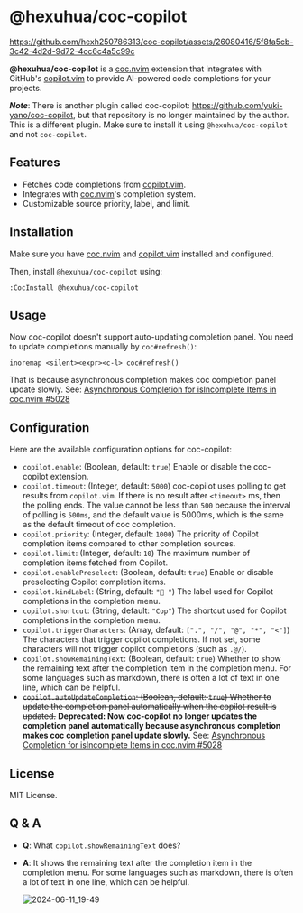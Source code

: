 # @hexuhua/coc-copilot

https://github.com/hexh250786313/coc-copilot/assets/26080416/5f8fa5cb-3c42-4d2d-9d72-4cc6c4a5c99c

**@hexuhua/coc-copilot** is a [coc.nvim](https://github.com/neoclide/coc.nvim) extension that integrates with GitHub's [copilot.vim](https://github.com/github/copilot.vim) to provide AI-powered code completions for your projects.

**_Note_**: There is another plugin called coc-copilot: https://github.com/yuki-yano/coc-copilot, but that repository is no longer maintained by the author. This is a different plugin. Make sure to install it using `@hexuhua/coc-copilot` and not `coc-copilot`.

## Features

- Fetches code completions from [copilot.vim](https://github.com/github/copilot.vim).
- Integrates with [coc.nvim](https://github.com/neoclide/coc.nvim)'s completion system.
- Customizable source priority, label, and limit.

## Installation

Make sure you have [coc.nvim](https://github.com/neoclide/coc.nvim) and [copilot.vim](https://github.com/github/copilot.vim) installed and configured.

Then, install `@hexuhua/coc-copilot` using:

```
:CocInstall @hexuhua/coc-copilot
```

## Usage

Now coc-copilot doesn't support auto-updating completion panel. You need to update completions manually by `coc#refresh()`:

```vim
inoremap <silent><expr><c-l> coc#refresh()
```

That is because asynchronous completion makes coc completion panel update slowly. See: [Asynchronous Completion for isIncomplete Items in coc.nvim #5028](https://github.com/neoclide/coc.nvim/issues/5028)

## Configuration

Here are the available configuration options for coc-copilot:

- `copilot.enable`: (Boolean, default: `true`) Enable or disable the coc-copilot extension.
- `copilot.timeout`: (Integer, default: `5000`) coc-copilot uses polling to get results from `copilot.vim`. If there is no result after `<timeout>` ms, then the polling ends. The value cannot be less than `500` because the interval of polling is `500ms`, and the default value is 5000ms, which is the same as the default timeout of coc completion.
- `copilot.priority`: (Integer, default: `1000`) The priority of Copilot completion items compared to other completion sources.
- `copilot.limit`: (Integer, default: `10`) The maximum number of completion items fetched from Copilot.
- `copilot.enablePreselect`: (Boolean, default: `true`) Enable or disable preselecting Copilot completion items.
- `copilot.kindLabel`: (String, default: `" "`) The label used for Copilot completions in the completion menu.
- `copilot.shortcut`: (String, default: `"Cop"`) The shortcut used for Copilot completions in the completion menu.
- `copilot.triggerCharacters`: (Array, default: `[".", "/", "@", "*", "<"]`) The characters that trigger copilot completions. If not set, some characters will not trigger copilot completions (such as `.@/`).
- `copilot.showRemainingText`: (Boolean, default: `true`) Whether to show the remaining text after the completion item in the completion menu. For some languages such as markdown, there is often a lot of text in one line, which can be helpful.
- ~~`copilot.autoUpdateCompletion`: (Boolean, default: `true`) Whether to update the completion panel automatically when the copilot result is updated.~~ **Deprecated: Now coc-copilot no longer updates the completion panel automatically because asynchronous completion makes coc completion panel update slowly.** See: [Asynchronous Completion for isIncomplete Items in coc.nvim #5028](https://github.com/neoclide/coc.nvim/issues/5028)

## License

MIT License.

## Q & A

- **Q**: What `copilot.showRemainingText` does?

- **A**: It shows the remaining text after the completion item in the completion menu. For some languages such as markdown, there is often a lot of text in one line, which can be helpful.

  ![2024-06-11_19-49](https://github.com/hexh250786313/coc-copilot/assets/26080416/628a50d9-eef0-4bfe-939d-e7d94d2d7d56)
